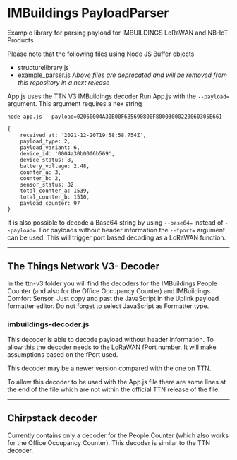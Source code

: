 # IMBuildings PayloadParser
Example library for parsing payload for IMBUILDINGS LoRaWAN and NB-IoT Products

Please note that the following files using Node JS Buffer objects
- structurelibrary.js
- example_parser.js
*Above files are deprecated and will be removed from this repository in a next release*

App.js uses the TTN V3 IMBuildings decoder
Run App.js with the `--payload=` argument. This argument requires a hex string

`node app.js --payload=02060004A30B00F6B5690800F80003000220060305E661`

```
{ 
    received_at: '2021-12-20T19:58:58.754Z',
    payload_type: 2,
    payload_variant: 6,
    device_id: '0004a30b00f6b569',
    device_status: 8,
    battery_voltage: 2.48,
    counter_a: 3,
    counter_b: 2,
    sensor_status: 32,
    total_counter_a: 1539,
    total_counter_b: 1510,
    payload_counter: 97 
}
```

It is also possible to decode a Base64 string by using `--base64=` instead of `--payload=`.
For payloads without header information the `--fport=` argument can be used. This will trigger port based decoding as a LoRaWAN function.

---

## The Things Network V3- Decoder
In the ttn-v3 folder you will find the decoders for the IMBuildings People Counter (and also for the Office Occupancy Counter) and IMBuildings Comfort Sensor.
Just copy and past the JavaScript in the Uplink payload formatter editor. Do not forget to select JavaScript as Formatter type.

### imbuildings-decoder.js
This decoder is able to decode payload without header information.
To allow this the decoder needs to the LoRaWAN fPort number.
It will make assumptions based on the fPort used.

This decoder may be a newer version compared with the one on TTN.

To allow this decoder to be used with the App.js file there are some lines at the end of the file which are not within the official TTN release of the file.

---

## Chirpstack decoder
Currently contains only a decoder for the People Counter (which also works for the Office Occupancy Counter).
This decoder is similar to the TTN decoder.
